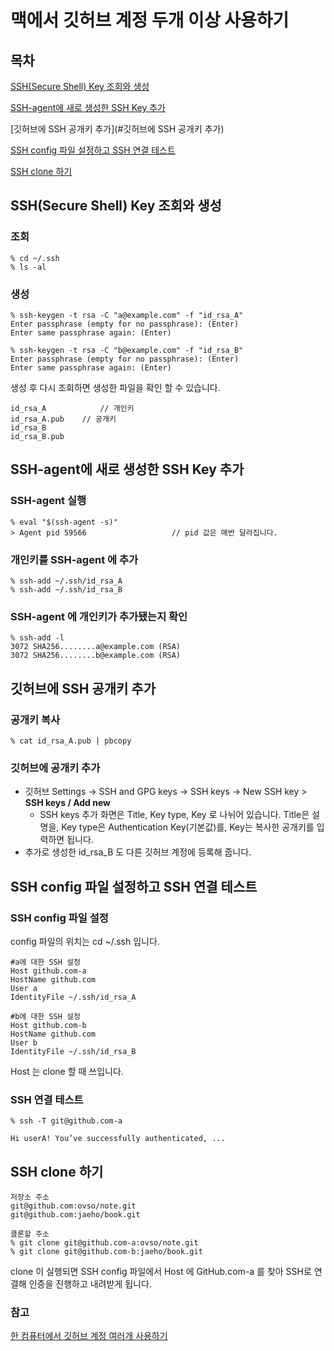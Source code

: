 # 맥에서 깃허브 계정 두개 이상 사용하기

## 목차

[SSH(Secure Shell) Key 조회와 생성](#SSH(Secure-Shell)-Key-조회와-생성)

[SSH-agent에 새로 생성한 SSH Key 추가](#SSH-agent에-새로-생성한-SSH-Key-추가)

[깃허브에 SSH 공개키 추가](#깃허브에 SSH 공개키 추가)

[SSH config 파일 설정하고 SSH 연결 테스트](#SSH-config-파일-설정하고-SSH-연결-테스트)

[SSH clone 하기](#SSH-clone-하기)



## SSH(Secure Shell) Key 조회와 생성

### 조회

```text
% cd ~/.ssh
% ls -al
```

### 생성

```text
% ssh-keygen -t rsa -C "a@example.com" -f "id_rsa_A"
Enter passphrase (empty for no passphrase): (Enter)  
Enter same passphrase again: (Enter)

% ssh-keygen -t rsa -C "b@example.com" -f "id_rsa_B"
Enter passphrase (empty for no passphrase): (Enter)  
Enter same passphrase again: (Enter)

```

생성 후 다시 조회하면 생성한 파일을 확인 할 수 있습니다.

```text
id_rsa_A			// 개인키
id_rsa_A.pub	// 공개키
id_rsa_B
id_rsa_B.pub
```



## SSH-agent에 새로 생성한 SSH Key 추가

### SSH-agent 실행

```text
% eval "$(ssh-agent -s)"
> Agent pid 59566					// pid 값은 매번 달라집니다.
```

### 개인키를 SSH-agent 에 추가

```text
% ssh-add ~/.ssh/id_rsa_A
% ssh-add ~/.ssh/id_rsa_B
```

### SSH-agent 에 개인키가 추가됐는지 확인

```text
% ssh-add -l
3072 SHA256........a@example.com (RSA)
3072 SHA256........b@example.com (RSA)
```



## 깃허브에 SSH 공개키 추가

### 공개키 복사

```text
% cat id_rsa_A.pub | pbcopy
```

### 깃허브에 공개키 추가

- 깃허브 Settings -> SSH and GPG keys -> SSH keys -> New SSH key > **SSH keys / Add new**
  - SSH keys 추가 화면은 Title, Key type, Key 로 나뉘어 있습니다. Title은 설명을, Key type은 Authentication Key(기본값)를, Key는 복사한 공개키를 입력하면 됩니다.
- 추가로 생성한 id_rsa_B 도 다른 깃허브 계정에 등록해 줍니다.



## SSH config 파일 설정하고 SSH 연결 테스트

### SSH config 파일 설정

config 파일의 위치는 cd ~/.ssh 입니다.

```text
#a에 대한 SSH 설정
Host github.com-a
HostName github.com
User a
IdentityFile ~/.ssh/id_rsa_A

#b에 대한 SSH 설정
Host github.com-b
HostName github.com
User b
IdentityFile ~/.ssh/id_rsa_B
```

Host 는 clone 할 때 쓰입니다.

### SSH 연결 테스트

```text
% ssh -T git@github.com-a

Hi userA! You’ve successfully authenticated, ...
```



## SSH clone 하기

```text
저장소 주소
git@github.com:ovso/note.git  
git@github.com:jaeho/book.git  

클론할 주소
% git clone git@github.com-a:ovso/note.git  
% git clone git@github.com-b:jaeho/book.git  
```

clone 이 실행되면 SSH config 파일에서 Host 에 GitHub.com-a 를 찾아 SSH로 연결해 인증을 진행하고 내려받게 됩니다.

### 참고

[한 컴퓨터에서 깃허브 계정 여러개 사용하기](https://usingu.co.kr/frontend/git/%ED%95%9C-%EC%BB%B4%ED%93%A8%ED%84%B0%EC%97%90%EC%84%9C-github-%EA%B3%84%EC%A0%95-%EC%97%AC%EB%9F%AC%EA%B0%9C-%EC%82%AC%EC%9A%A9%ED%95%98%EA%B8%B0/)